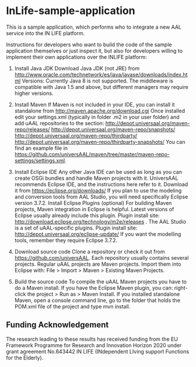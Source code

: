# InLife-sample-application
This is a sample application, which performs who to integrate a new AAL service into the IN LIFE platform.

Instructions for developers who want to build the code of the sample application themselves or just inspect it, but also  for developers willing to implement their own applications over the INLIFE platform:

1) Install Java JDK
Download Java JDK (not JRE) from http://www.oracle.com/technetwork/es/java/javase/downloads/index.html
Versions: Currently Java 8 is not supported. The middleware is compatible with Java 1.5 and above, but different managers may require higher versions.

2) Install Maven
If Maven is not included in your IDE, you can install it standalone from http://maven.apache.org/download.cgi
Once installed edit your settings.xml (typically in folder .m2 in your user folder) and add uAAL repositories to the <profile><repositories> section:
http://depot.universaal.org/maven-repo/releases/
http://depot.universaal.org/maven-repo/snapshots/
http://depot.universaal.org/maven-repo/thirdparty/
http://depot.universaal.org/maven-repo/thirdparty-snapshots/
You can find an example file in https://github.com/universAAL/maven/tree/master/maven-repo-settings/settings.xml.

3) Install Eclipse IDE
Any other Java IDE can be used as long as you can create OSGi bundles and handle Maven projects with it. UniversAAL recommends Eclipse IDE, and the instructions here refer to it. Download it from https://eclipse.org/downloads/
If you plan to use the modeling and conversion tools from AAL Studio, you will need specifically Eclipse version 3.7.2.
Install Eclipse Plugins (optional)
For building Maven projects, Maven integration in Eclipse is helpful. Latest versions of Eclipse usually already include this plugin. Plugin install site: http://download.eclipse.org/technology/m2e/releases .
The AAL Studio is a set of uAAL-specific plugins. Plugin install site: http://depot.universaal.org/eclipse-update/ If you want the modelling tools, remember they require Eclipse 3.7.2.

4) Download source code
Clone a repository or check it out from https://github.com/universAAL.
Each repository usually contains several projects. Regular uAAL projects are Maven projects. Import them into Eclipse with: File > Import > Maven > Existing Maven Projects.

5) Build the source code
To compile the uAAL Maven projects you have to do a Maven install.
If you have the Eclipse Maven plugin, you can: right-click the project > Run as > Maven Install.
If you installed standalone Maven, open a console command line, go to the folder that holds the POM.xml file of the project and type mvn install.


## Funding Acknowledgement

The research leading to these results has received funding from the EU Framework Programme for Research and Innovation Horizon 2020
under grant agreement No.643442 IN LIFE (INdependent LIving support Functions for the Elderly).
